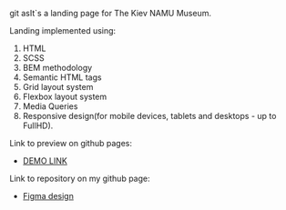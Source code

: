git asIt`s a landing page for The Kiev NAMU Museum.

Landing implemented using:
1. HTML
2. SCSS
3. BEM methodology
4. Semantic HTML tags
5. Grid layout system
6. Flexbox layout system
7. Media Queries
8. Responsive design(for mobile devices, tablets and desktops - up to FullHD).

Link to preview on github pages:
- [DEMO LINK](https://mykolakaradzha.github.io/NAMU-Museum/)

Link to repository on my github page:
- [Figma design](https://www.figma.com/file/cRBCqE06cDrY3s4jX7h3iY/%D0%9D%D0%90%D0%9C%D0%A3-(Edit)?node-id=0%3A1)
